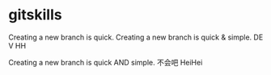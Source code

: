 # gitskills
Creating a new branch is quick.
Creating a new branch is quick & simple.
DE V HH

Creating a new branch is quick AND simple.
 不会吧
HeiHei
